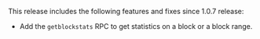 This release includes the following features and fixes since 1.0.7 release:
  - Add the `getblockstats` RPC to get statistics on a block or a block range.
